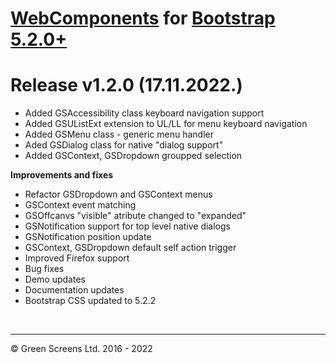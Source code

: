 # [WebComponents](https://webcomponents.greenscreens.ltd/) for [Bootstrap 5.2.0+](https://getbootstrap.com/)
 
# Release v1.2.0 (17.11.2022.)

- Added GSAccessibility class keyboard navigation support
- Added GSUListExt extension to UL/LL for menu keyboard navigation
- Added GSMenu class - generic menu handler
- Aded GSDialog class for native "dialog support"
- Added GSContext, GSDropdown groupped selection

__Improvements and fixes__

- Refactor GSDropdown and GSContext menus
- GSContext event matching
- GSOffcanvs "visible" atribute changed to "expanded"
- GSNotification support for top level native dialogs
- GSNotification position update
- GSContext, GSDropdown default self action trigger
- Improved Firefox support
- Bug fixes
- Demo updates
- Documentation updates
- Bootstrap CSS updated to 5.2.2

<br><hr>

&copy; Green Screens Ltd. 2016 - 2022
 